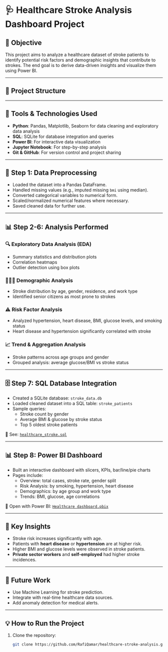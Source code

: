 # 🩺 Healthcare Stroke Analysis Dashboard Project

## 📌 Objective

This project aims to analyze a healthcare dataset of stroke patients to identify potential risk factors and demographic insights that contribute to strokes. The end goal is to derive data-driven insights and visualize them using Power BI.

---

## 📁 Project Structure


---

## 🧪 Tools & Technologies Used

- **Python**: Pandas, Matplotlib, Seaborn for data cleaning and exploratory data analysis
- **SQL**: SQLite for database integration and queries
- **Power BI**: For interactive data visualization
- **Jupyter Notebook**: For step-by-step analysis
- **Git & GitHub**: For version control and project sharing

---

## 🧹 Step 1: Data Preprocessing

- Loaded the dataset into a Pandas DataFrame.
- Handled missing values (e.g., imputed missing `bmi` using median).
- Converted categorical variables to numerical form.
- Scaled/normalized numerical features where necessary.
- Saved cleaned data for further use.

---

## 📊 Step 2-6: Analysis Performed

### 🔍 Exploratory Data Analysis (EDA)
- Summary statistics and distribution plots
- Correlation heatmaps
- Outlier detection using box plots

### 👨‍👩‍👧 Demographic Analysis
- Stroke distribution by age, gender, residence, and work type
- Identified senior citizens as most prone to strokes

### ⚠️ Risk Factor Analysis
- Analyzed hypertension, heart disease, BMI, glucose levels, and smoking status
- Heart disease and hypertension significantly correlated with stroke

### 📈 Trend & Aggregation Analysis
- Stroke patterns across age groups and gender
- Grouped analysis: average glucose/BMI vs stroke status

---

## 🗄️ Step 7: SQL Database Integration

- Created a SQLite database: `stroke_data.db`
- Loaded cleaned dataset into a SQL table: `stroke_patients`
- Sample queries:
  - Stroke count by gender
  - Average BMI & glucose by stroke status
  - Top 5 oldest stroke patients

📄 See: [`healthcare_stroke.sql`](./healthcare_stroke.sql)

---

## 📊 Step 8: Power BI Dashboard

- Built an interactive dashboard with slicers, KPIs, bar/line/pie charts
- Pages include:
  - Overview: total cases, stroke rate, gender split
  - Risk Analysis: by smoking, hypertension, heart disease
  - Demographics: by age group and work type
  - Trends: BMI, glucose, age correlations

📂 Open with Power BI: [`Healthcare dashboard.pbix`](./Healthcare%20dashboard.pbix)

---

## 📌 Key Insights

- Stroke risk increases significantly with age.
- Patients with **heart disease** or **hypertension** are at higher risk.
- Higher BMI and glucose levels were observed in stroke patients.
- **Private sector workers** and **self-employed** had higher stroke incidences.

---

## 🧠 Future Work

- Use Machine Learning for stroke prediction.
- Integrate with real-time healthcare data sources.
- Add anomaly detection for medical alerts.

---

## 💡 How to Run the Project

1. Clone the repository:
   ```bash
   git clone https://github.com/RafiQamar/healthcare-stroke-analysis.git
